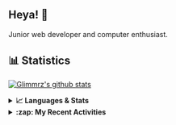 ## Heya! 👋

Junior web developer and computer enthusiast.

## 📊 Statistics

[![Glimmrz's github stats](https://github-readme-stats.vercel.app/api?username=glimmrz&theme=dark&count_private=true)](https://github.com/anuraghazra/github-readme-stats)

<details>
  <summary><strong>📈 Languages & Stats</strong></summary>
  <img src="https://github-readme-stats.vercel.app/api?username=bunningss&show_icons=true&theme=dark&hide_border=true"
       alt="Tayef's GitHub stats" />
  <img src="https://github-readme-stats.vercel.app/api/top-langs/?username=bunningss&show_icons=true&theme=dark&hide_border=true&layout=compact&langs_count=10"
       alt="Tayef's Top GitHub Languages" />
</details>

<details>
<summary><strong> :zap: My Recent Activities </strong></summary>

<!-- ACTIVITY-LIST:START -->
- [glimmrz pushed to master in glimmrz/client-portal](https://github.com/glimmrz/client-portal/compare/4927d37097...9d692c8c76)
- [glimmrz pushed to master in glimmrz/client-portal](https://github.com/glimmrz/client-portal/compare/d1818efccc...4927d37097)
- [glimmrz pushed to master in glimmrz/client-portal](https://github.com/glimmrz/client-portal/compare/981fa441b0...d1818efccc)
- [glimmrz pushed to master in glimmrz/client-portal](https://github.com/glimmrz/client-portal/compare/cb098e9aa8...981fa441b0)
- [glimmrz pushed to master in glimmrz/client-portal](https://github.com/glimmrz/client-portal/compare/788ed7b3fb...cb098e9aa8)
<!-- ACTIVITY-LIST:END -->

</details>
